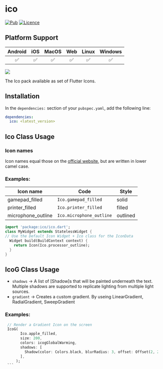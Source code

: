 # ico 

[![Pub](https://img.shields.io/pub/v/ico?color=blue)](https://pub.dartlang.org/packages/ico)
[![Licence](https://img.shields.io/github/license/rahulsharmadev-community/ico)](https://pub.dev/packages/ico/license)

## Platform Support

| Android | iOS | MacOS | Web | Linux | Windows |
| :-----: | :-: | :---: | :-: | :---: | :-----: |
|   ✅    | ✅  |  ✅   | ✅  |  ✅   |   ✅    |

![](https://scontent-del1-1.xx.fbcdn.net/v/t39.30808-6/279285238_1070053346942052_2254837341283123683_n.jpg?_nc_cat=110&ccb=1-5&_nc_sid=730e14&_nc_ohc=beS7oa-Q0toAX-OOW1T&tn=_tFtw77dv8rT_MrA&_nc_ht=scontent-del1-1.xx&oh=00_AT-1gxhZ2wvRlxtAPYFLBCwOg6ME1TLx-rRc83jlk4v1Jw&oe=6277BFDD)

The Ico pack available as set of Flutter Icons.

## Installation

In the `dependencies:` section of your `pubspec.yaml`, add the following line:

```yaml
dependencies:
  ico: <latest_version>
```
## Ico Class Usage
### Icon names

Icon names equal those on the [official website](https://github.com/rahulsharmadev-community/ico), but are written in lower camel case.

### Examples:
Icon name | Code | Style
--- | --- | ---
gamepad_filled | `Ico.gamepad_filled` | solid
printer_filled | `Ico.printer_filled` | filled
microphone_outline |  `Ico.microphone_outline` | outlined

```dart
import 'package:ico/ico.dart';
class MyWidget extends StatelessWidget {
// Use the Default Icon Widget + Ico class for the IconData
  Widget build(BuildContext context) {
    return Icon(Ico.processor_outline);
  }
}
```

## IcoG Class Usage
* `shadows` → A list of [Shadow]s that will be painted underneath the text.\
Multiple shadows are supported to replicate lighting from multiple light sources.
* `gradient` → Creates a custom gradient. By useing LinearGradient, RadialGradient, SweepGradient

### Examples:
   ```dart
    // Render a Gradient Icon on the screen
    IcoG(
          Ico.apple_filled,
          size: 200,
          colors: icogGlobalWarming,
          shadows: [
            Shadow(color: Colors.black, blurRadius: 3, offset: Offset(2, 2))
          ],
        );
    ```
